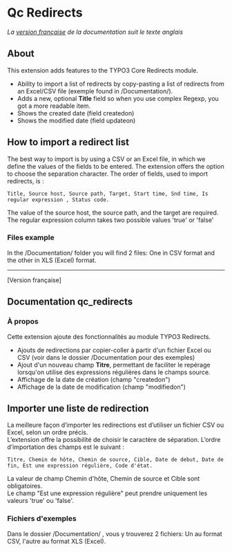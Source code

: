 Qc Redirects
==============================================================
*La [version française](#documentation-qc-redirects) de la documentation suit le texte anglais*

## About
This extension adds features to the TYPO3 Core Redirects module.

- Ability to import a list of redirects by copy-pasting a list of redirects from an Excel/CSV file (exemple found in /Documentation/).
- Adds a new, optional **Title** field so when you use complex Regexp, you got a more readable item. 
- Shows the created date (field createdon)
- Shows the modified date (field updateon)

## How to import a redirect list
The best way to import is by using a CSV or an Excel file, in which we define the values of the fields to be entered.
The extension offers the option to choose the separation character.
The order of fields, used to import redirects, is : 

    Title, Source host, Source path, Target, Start time, Snd time, Is regular expression , Status code. 

The value of the source host, the source path, and the target are required.
The regular expression column takes two possible values 'true' or 'false'

### Files example
In the /Documentation/ folder you will find 2 files: One in CSV format and the other in XLS (Excel) format.


-----------

[Version française]

## Documentation qc_redirects

### À propos
Cette extension ajoute des fonctionnalités au module TYPO3 Redirects.

- Ajouts de redirections par copier-coller à partir d'un fichier Excel ou CSV (voir dans le dossier /Documentation pour des exemples)
- Ajout d'un nouveau champ **Titre**, permettant de faciliter le repérage lorsqu'on utilise des expressions régulières dans le champs source.
- Affichage de la date de création (champ "createdon")
- Affichage de la date de modification (champ "modifiedon")

## Importer une liste de redirection
La meilleure façon d’importer les redirections est d’utiliser un fichier CSV ou Excel, selon un ordre précis.  
L’extension offre la possibilité de choisir le caractère de séparation.
L’ordre d’importation des champs est le suivant :

    Titre, Chemin de hôte, Chemin de source, Cible, Date de debut, Date de fin, Est une expression régulière, Code d'état. 

La valeur de champ Chemin d'hôte, Chemin de source et Cible sont obligatoires.  
Le champ "Est une expression régulière" peut prendre uniquement les valeurs 'true' ou 'false'.

### Fichiers d'exemples
Dans le dossier /Documentation/ , vous y trouverez 2 fichiers: Un au format CSV, l'autre au format XLS (Excel).

